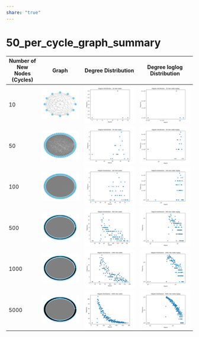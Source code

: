 ```yaml
---  
share: "true"  
---  
```

# 50_per_cycle_graph_summary  
  
| Number of New Nodes (Cycles) | Graph | Degree Distribution | Degree loglog Distribution |  
| ----------------------------- | ----- | -------------------- | --------------------------- |  
| 10 | ![Graph](./cs575/cs575_hw3_graphs/50_per_cycle/graph_cycle_10.png) | ![Degree Distribution](./cs575/cs575_hw3_graphs/50_per_cycle/gdist_cycle_10.png) | ![Degree loglog Distribution](./cs575/cs575_hw3_graphs/50_per_cycle/gdist_cycle_10_loglog.png) |  
| 50 | ![Graph](./cs575/cs575_hw3_graphs/50_per_cycle/graph_cycle_50.png) | ![Degree Distribution](./cs575/cs575_hw3_graphs/50_per_cycle/gdist_cycle_50.png) | ![Degree loglog Distribution](./cs575/cs575_hw3_graphs/50_per_cycle/gdist_cycle_50_loglog.png) |  
| 100 | ![Graph](./cs575/cs575_hw3_graphs/50_per_cycle/graph_cycle_100.png) | ![Degree Distribution](./cs575/cs575_hw3_graphs/50_per_cycle/gdist_cycle_100.png) | ![Degree loglog Distribution](./cs575/cs575_hw3_graphs/50_per_cycle/gdist_cycle_100_loglog.png) |  
| 500 | ![Graph](./cs575/cs575_hw3_graphs/50_per_cycle/graph_cycle_500.png) | ![Degree Distribution](./cs575/cs575_hw3_graphs/50_per_cycle/gdist_cycle_500.png) | ![Degree loglog Distribution](./cs575/cs575_hw3_graphs/50_per_cycle/gdist_cycle_500_loglog.png) |  
| 1000 | ![Graph](./cs575/cs575_hw3_graphs/50_per_cycle/graph_cycle_1000.png) | ![Degree Distribution](./cs575/cs575_hw3_graphs/50_per_cycle/gdist_cycle_1000.png) | ![Degree loglog Distribution](./cs575/cs575_hw3_graphs/50_per_cycle/gdist_cycle_1000_loglog.png) |  
| 5000 | ![Graph](./cs575/cs575_hw3_graphs/50_per_cycle/graph_cycle_5000.png) | ![Degree Distribution](./cs575/cs575_hw3_graphs/50_per_cycle/gdist_cycle_5000.png) | ![Degree loglog Distribution](./cs575/cs575_hw3_graphs/50_per_cycle/gdist_cycle_5000_loglog.png) |  
